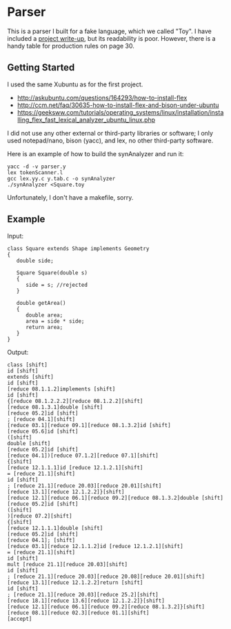 # Parser

This is a parser I built for a fake language, which we called "Toy". I have included a <a href="https://github.com/raechiang/CS-School/blob/master/C%26C%2B%2B/2017-03/411-P2-Parser/ChiangRachel-Project2-Writeup.pdf">project write-up</a>, but its readability is poor. However, there is a handy table for production rules on page 30.

## Getting Started
I used the same Xubuntu as for the first project.
- http://askubuntu.com/questions/164293/how-to-install-flex
- http://ccm.net/faq/30635-how-to-install-flex-and-bison-under-ubuntu
- https://geeksww.com/tutorials/operating_systems/linux/installation/installing_flex_fast_lexical_analyzer_ubuntu_linux.php

I did not use any other external or third-party libraries or software; I only used notepad/nano, bison (yacc), and lex, no other third-party software.

Here is an example of how to build the synAnalyzer and run it:
```
yacc -d -v parser.y
lex tokenScanner.l
gcc lex.yy.c y.tab.c -o synAnalyzer
./synAnalyzer <Square.toy
```
Unfortunately, I don't have a makefile, sorry.

## Example
Input:
```
class Square extends Shape implements Geometry
{
   double side;

   Square Square(double s)
   {
      side = s; //rejected
   }

   double getArea()
   {
      double area;
      area = side * side;
      return area;
   }
}
```
Output:
```
class [shift]
id [shift]
extends [shift]
id [shift]
[reduce 08.1.1.2]implements [shift]
id [shift]
{[reduce 08.1.2.2.2][reduce 08.1.2.2][shift]
[reduce 08.1.3.1]double [shift]
[reduce 05.2]id [shift]
; [reduce 04.1][shift]
[reduce 03.1][reduce 09.1][reduce 08.1.3.2]id [shift]
[reduce 05.6]id [shift]
([shift]
double [shift]
[reduce 05.2]id [shift]
[reduce 04.1])[reduce 07.1.2][reduce 07.1][shift]
{[shift]
[reduce 12.1.1.1]id [reduce 12.1.2.1][shift]
= [reduce 21.1][shift]
id [shift]
; [reduce 21.1][reduce 20.03][reduce 20.01][shift]
[reduce 13.1][reduce 12.1.2.2]}[shift]
[reduce 12.1][reduce 06.1][reduce 09.2][reduce 08.1.3.2]double [shift]
[reduce 05.2]id [shift]
([shift]
)[reduce 07.2][shift]
{[shift]
[reduce 12.1.1.1]double [shift]
[reduce 05.2]id [shift]
[reduce 04.1]; [shift]
[reduce 03.1][reduce 12.1.1.2]id [reduce 12.1.2.1][shift]
= [reduce 21.1][shift]
id [shift]
mult [reduce 21.1][reduce 20.03][shift]
id [shift]
; [reduce 21.1][reduce 20.03][reduce 20.08][reduce 20.01][shift]
[reduce 13.1][reduce 12.1.2.2]return [shift]
id [shift]
; [reduce 21.1][reduce 20.03][reduce 25.2][shift]
[reduce 18.1][reduce 13.6][reduce 12.1.2.2]}[shift]
[reduce 12.1][reduce 06.1][reduce 09.2][reduce 08.1.3.2]}[shift]
[reduce 08.1][reduce 02.3][reduce 01.1][shift]
[accept]
```
